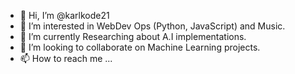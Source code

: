 - 👋 Hi, I’m @karlkode21
- 👀 I’m interested in WebDev Ops (Python, JavaScript) and Music.
- 🌱 I’m currently Researching about A.I implementations.
- 💞️ I’m looking to collaborate on Machine Learning projects.
- 📫 How to reach me ...

<!---
karlkode21/karlkode21 is a ✨ special ✨ repository because its `README.md` (this file) appears on your GitHub profile.
You can click the Preview link to take a look at your changes.
--->
